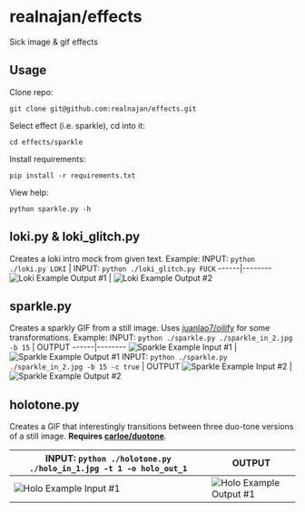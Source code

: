 # realnajan/effects
Sick image &amp; gif effects

## Usage

Clone repo:
```
git clone git@github.com:realnajan/effects.git
```
Select effect (i.e. sparkle), cd into it:
```
cd effects/sparkle
```
Install requirements:
```
pip install -r requirements.txt
```
View help:
```
python sparkle.py -h
```

## loki.py & loki_glitch.py

Creates a loki intro mock from given text.
Example:
INPUT: `python ./loki.py LOKI` | INPUT: `python ./loki_glitch.py FUCK`
------|--------
![Loki Example Output #1](https://github.com/realnajan/effects/blob/master/loki/out_normal.gif) | ![Loki Example Output #2](https://github.com/realnajan/effects/blob/master/loki/out_glitch.gif)

## sparkle.py

Creates a sparkly GIF from a still image. Uses [juanlao7/oilify](https://github.com/juanlao7/oilify/blob/master/oilify.py) for some transformations.
Example:
INPUT: `python ./sparkle.py ./sparkle_in_2.jpg -b 15` | OUTPUT
------|--------
![Sparkle Example Input #1](https://github.com/realnajan/effects/blob/master/examples/sparkle_in_1.jpg) | ![Sparkle Example Output #1](https://github.com/realnajan/effects/blob/master/examples/sparkle_out_1.gif)
INPUT: `python ./sparkle.py ./sparkle_in_2.jpg -b 15 -c true` | OUTPUT
![Sparkle Example Input #2](https://github.com/realnajan/effects/blob/master/examples/sparkle_in_2.jpg) | ![Sparkle Example Output #2](https://github.com/realnajan/effects/blob/master/examples/sparkle_out_2.gif)

## holotone.py

Creates a GIF that interestingly transitions between three duo-tone versions of a still image. **Requires [carloe/duotone](https://github.com/carloe/duotone-py.git)**.

INPUT: `python ./holotone.py ./holo_in_1.jpg -t 1 -o holo_out_1` | OUTPUT
---------------|---------------
![Holo Example Input #1](https://github.com/realnajan/effects/blob/master/examples/holo_in_1.jpg) | ![Holo Example Output #1](https://github.com/realnajan/effects/blob/master/examples/holo_out_1.gif)

